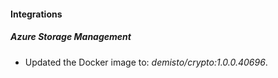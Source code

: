 #### Integrations
##### Azure Storage Management
- Updated the Docker image to: *demisto/crypto:1.0.0.40696*.
